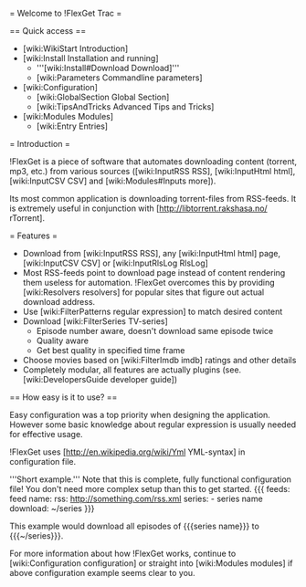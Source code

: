 = Welcome to !FlexGet Trac =

== Quick access ==

 * [wiki:WikiStart Introduction]
 * [wiki:Install Installation and running]
   * '''[wiki:Install#Download Download]'''
   * [wiki:Parameters Commandline parameters]
 * [wiki:Configuration]
   * [wiki:GlobalSection Global Section]
   * [wiki:TipsAndTricks Advanced Tips and Tricks]
 * [wiki:Modules Modules]
   * [wiki:Entry Entries]

= Introduction =

!FlexGet is a piece of software that automates downloading content (torrent, mp3, etc.) from various 
sources ([wiki:InputRSS RSS], [wiki:InputHtml html], [wiki:InputCSV CSV] and [wiki:Modules#Inputs more]). 

Its most common application is downloading torrent-files from RSS-feeds. It is extremely useful in conjunction with [http://libtorrent.rakshasa.no/ rTorrent].

= Features =

 * Download from [wiki:InputRSS RSS], any [wiki:InputHtml html] page, [wiki:InputCSV CSV] or [wiki:InputRlsLog RlsLog]
 * Most RSS-feeds point to download page instead of content rendering them useless for automation. !FlexGet overcomes this by providing [wiki:Resolvers resolvers] for popular sites that figure out actual download address.
 * Use [wiki:FilterPatterns regular expression] to match desired content
 * Download [wiki:FilterSeries TV-series]
   * Episode number aware, doesn't download same episode twice
   * Quality aware
   * Get best quality in specified time frame
 * Choose movies based on [wiki:FilterImdb imdb] ratings and other details
 * Completely modular, all features are actually plugins (see. [wiki:DevelopersGuide developer guide])

== How easy is it to use? ==

Easy configuration was a top priority when designing the application. However some basic knowledge 
about regular expression is usually needed for effective usage.

!FlexGet uses [http://en.wikipedia.org/wiki/Yml YML-syntax] in configuration file.

'''Short example.''' Note that this is complete, fully functional configuration file! You don't need more complex setup than this to get started.
{{{
feeds:
  feed name:
    rss: http://something.com/rss.xml
    series:
      - series name
    download: ~/series
}}}

This example would download all episodes of {{{series name}}} to {{{~/series}}}.

For more information about how !FlexGet works, continue to [wiki:Configuration configuration] or straight into [wiki:Modules modules] if above configuration example seems clear to you.